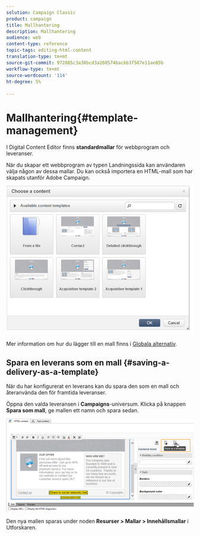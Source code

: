 ```yaml
---
solution: Campaign Classic
product: campaign
title: Mallhantering
description: Mallhantering
audience: web
content-type: reference
topic-tags: editing-html-content
translation-type: tm+mt
source-git-commit: 972885c3a38bcd3a260574bacbb3f507e11ae05b
workflow-type: tm+mt
source-wordcount: '114'
ht-degree: 5%

---
```



# Mallhantering{#template-management}

I Digital Content Editor finns **standardmallar** för webbprogram och leveranser.

När du skapar ett webbprogram av typen Landningssida kan användaren välja någon av dessa mallar. Du kan också importera en HTML-mall som har skapats utanför Adobe Campaign.

![](assets/dce_popup_templatechoice.png)

Mer information om hur du lägger till en mall finns i [Globala alternativ](../../web/using/content-editor-interface.md#global-options).

## Spara en leverans som en mall {#saving-a-delivery-as-a-template}

När du har konfigurerat en leverans kan du spara den som en mall och återanvända den för framtida leveranser.

Öppna den valda leveransen i **Campaigns**-universum. Klicka på knappen **Spara som mall**, ge mallen ett namn och spara sedan.

![](assets/dce_save_model.png)

Den nya mallen sparas under noden **Resurser > Mallar > Innehållsmallar** i Utforskaren.
